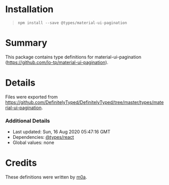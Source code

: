 # Installation
> `npm install --save @types/material-ui-pagination`

# Summary
This package contains type definitions for material-ui-pagination (https://github.com/lo-tp/material-ui-pagination).

# Details
Files were exported from https://github.com/DefinitelyTyped/DefinitelyTyped/tree/master/types/material-ui-pagination.

### Additional Details
 * Last updated: Sun, 16 Aug 2020 05:47:16 GMT
 * Dependencies: [@types/react](https://npmjs.com/package/@types/react)
 * Global values: none

# Credits
These definitions were written by [m0a](https://m0a.github.io).
